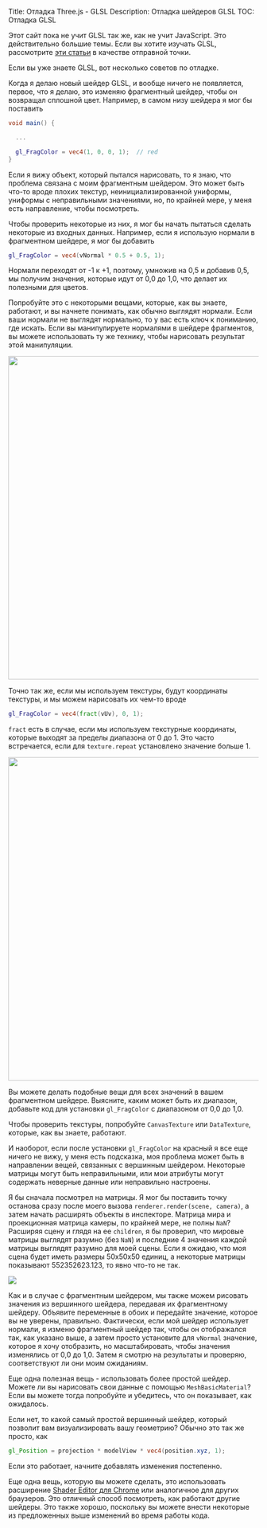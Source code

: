 Title: Отладка Three.js - GLSL
Description: Отладка шейдеров GLSL
TOC: Отладка GLSL

Этот сайт пока не учит GLSL так же, как не учит JavaScript. Это действительно большие темы. Если вы хотите изучать GLSL, рассмотрите
[эти статьи](https://webglfundamentals.org) в качестве отправной точки.

Если вы уже знаете GLSL, вот несколько советов по отладке.

Когда я делаю новый шейдер GLSL, и вообще ничего не появляется, первое, что я делаю,
это изменяю фрагментный шейдер, чтобы он возвращал сплошной цвет. Например, в самом низу шейдера я мог бы поставить 

```glsl
void main() {

  ...

  gl_FragColor = vec4(1, 0, 0, 1);  // red
}
```

Если я вижу объект, который пытался нарисовать, то я знаю, что проблема связана с моим фрагментным шейдером. 
Это может быть что-то вроде плохих текстур, неинициализированной униформы,
униформы с неправильными значениями, но, по крайней мере, у меня есть направление, чтобы посмотреть. 

Чтобы проверить некоторые из них, я мог бы начать пытаться сделать некоторые из входных данных. 
Например, если я использую нормали в фрагментном шейдере, я мог бы добавить 

```glsl
gl_FragColor = vec4(vNormal * 0.5 + 0.5, 1);
```

Нормали переходят от -1 к +1, поэтому, умножив на 0,5 и добавив 0,5, 
мы получим значения, которые идут от 0,0 до 1,0, что делает их полезными для цветов. 

Попробуйте это с некоторыми вещами, которые, как вы знаете, работают, и вы начнете понимать, как обычно выглядят нормали.
Если ваши нормали не выглядят нормально, то у вас есть ключ к пониманию, где искать.
Если вы манипулируете нормалями в шейдере фрагментов, вы можете использовать ту же технику, чтобы нарисовать результат этой манипуляции. 

<div class="threejs_center"><img src="../resources/images/standard-primitive-normals.jpg" style="width: 650px;"></div>

Точно так же, если мы используем текстуры, будут координаты текстуры, и мы можем нарисовать их чем-то вроде 

```glsl
gl_FragColor = vec4(fract(vUv), 0, 1);
```

`fract` есть в случае, если мы используем текстурные координаты, которые выходят за пределы диапазона от 0 до 1.
Это часто встречается, если для `texture.repeat` установлено значение больше 1. 

<div class="threejs_center"><img src="../resources/images/standard-primitive-uvs.jpg" style="width: 650px;"></div>

Вы можете делать подобные вещи для всех значений в вашем фрагментном шейдере.
Выясните, каким может быть их диапазон, добавьте код для установки `gl_FragColor` с диапазоном от 0,0 до 1,0. 


Чтобы проверить текстуры, попробуйте `CanvasTexture` или `DataTexture`, которые, как вы знаете, работают. 

И наоборот, если после установки `gl_FragColor` на красный я все еще ничего не вижу, 
у меня есть подсказка, моя проблема может быть в направлении вещей, связанных с вершинным шейдером. 
Некоторые матрицы могут быть неправильными, или мои атрибуты могут содержать неверные данные или неправильно настроены. 

Я бы сначала посмотрел на матрицы. Я мог бы поставить точку останова сразу после моего вызова `renderer.render(scene, camera)`,
а затем начать расширять объекты в инспекторе. Матрица мира и проекционная матрица камеры, по крайней мере, не полны `NaN`? 
Расширяя сцену и глядя на ее `children`, я бы проверил, что мировые матрицы выглядят разумно (без `NaN`) и последние 4 значения каждой матрицы выглядят разумно для моей сцены. 
Если я ожидаю, что моя сцена будет иметь размеры 50x50x50 единиц, а некоторые матрицы показывают 552352623.123, то явно что-то не так. 

<div class="threejs_center"><img src="../resources/images/inspect-matrices.gif"></div>

Как и в случае с фрагментным шейдером, мы также можем рисовать значения из вершинного шейдера, передавая их фрагментному шейдеру. 
Объявите переменные в обоих и передайте значение, которое вы не уверены, правильно. Фактически, если мой шейдер использует нормали, 
я изменю фрагментный шейдер так, чтобы он отображался так, как указано выше, а затем просто установите для `vNormal` значение, которое я хочу отобразить,
но масштабировать, чтобы значения изменялись от 0,0 до 1,0. Затем я смотрю на результаты и проверяю, соответствуют ли они моим ожиданиям. 

Еще одна полезная вещь - использовать более простой шейдер. 
Можете ли вы нарисовать свои данные с помощью `MeshBasicMaterial`? 
Если вы можете тогда попробуйте и убедитесь, что он показывает, как ожидалось. 

Если нет, то какой самый простой вершинный шейдер, который позволит вам визуализировать вашу геометрию? Обычно это так же просто, как 

```glsl
gl_Position = projection * modelView * vec4(position.xyz, 1);
```

Если это работает, начните добавлять изменения постепенно.

Еще одна вещь, которую вы можете сделать, это использовать расширение
[Shader Editor для Chrome](https://chrome.google.com/webstore/detail/shader-editor/ggeaidddejpbakgafapihjbgdlbbbpob?hl=en)
или аналогичное для других браузеров. Это отличный способ посмотреть, как работают другие шейдеры. Это также хорошо,
поскольку вы можете внести некоторые из предложенных выше изменений во время работы кода. 



